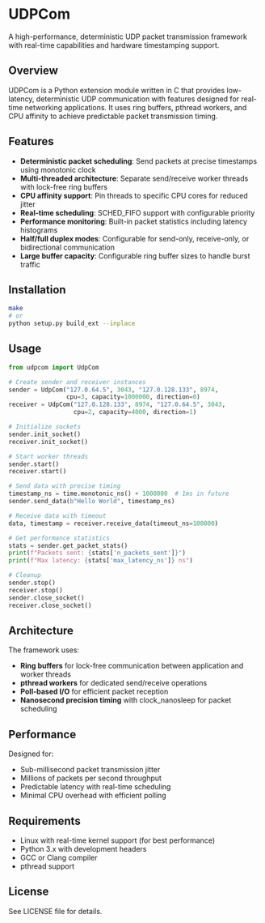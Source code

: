 # UDPCom

A high-performance, deterministic UDP packet transmission framework with real-time capabilities and hardware timestamping support.

## Overview

UDPCom is a Python extension module written in C that provides low-latency, deterministic UDP communication with features designed for real-time networking applications. It uses ring buffers, pthread workers, and CPU affinity to achieve predictable packet transmission timing.

## Features

- **Deterministic packet scheduling**: Send packets at precise timestamps using monotonic clock
- **Multi-threaded architecture**: Separate send/receive worker threads with lock-free ring buffers
- **CPU affinity support**: Pin threads to specific CPU cores for reduced jitter
- **Real-time scheduling**: SCHED_FIFO support with configurable priority
- **Performance monitoring**: Built-in packet statistics including latency histograms
- **Half/full duplex modes**: Configurable for send-only, receive-only, or bidirectional communication
- **Large buffer capacity**: Configurable ring buffer sizes to handle burst traffic

## Installation

```bash
make
# or
python setup.py build_ext --inplace
```

## Usage

```python
from udpcom import UdpCom

# Create sender and receiver instances
sender = UdpCom("127.0.64.5", 3043, "127.0.128.133", 8974, 
                cpu=3, capacity=1000000, direction=0)
receiver = UdpCom("127.0.128.133", 8974, "127.0.64.5", 3043, 
                  cpu=2, capacity=4000, direction=1)

# Initialize sockets
sender.init_socket()
receiver.init_socket()

# Start worker threads
sender.start()
receiver.start()

# Send data with precise timing
timestamp_ns = time.monotonic_ns() + 1000000  # 1ms in future
sender.send_data(b"Hello World", timestamp_ns)

# Receive data with timeout
data, timestamp = receiver.receive_data(timeout_ns=100000)

# Get performance statistics
stats = sender.get_packet_stats()
print(f"Packets sent: {stats['n_packets_sent']}")
print(f"Max latency: {stats['max_latency_ns']} ns")

# Cleanup
sender.stop()
receiver.stop()
sender.close_socket()
receiver.close_socket()
```

## Architecture

The framework uses:
- **Ring buffers** for lock-free communication between application and worker threads
- **pthread workers** for dedicated send/receive operations
- **Poll-based I/O** for efficient packet reception
- **Nanosecond precision timing** with clock_nanosleep for packet scheduling

## Performance

Designed for:
- Sub-millisecond packet transmission jitter
- Millions of packets per second throughput
- Predictable latency with real-time scheduling
- Minimal CPU overhead with efficient polling

## Requirements

- Linux with real-time kernel support (for best performance)
- Python 3.x with development headers
- GCC or Clang compiler
- pthread support

## License

See LICENSE file for details.